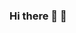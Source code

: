 ### Hi there 👋 🧌

<!--
**fuckwave/fuckwave** is a ✨ _special_ ✨ repository because its `README.md` (this file) appears on your GitHub profile.

Here are some ideas to get you started:

- 🔭 I’m currently working on Penis
- 🌱 I’m currently learning Anus
- 👯 I’m looking to collaborate on Balls
- 🤔 I’m looking for help with Suck
- 💬 Ask me about Vagina
- 📫 How to reach me: 
- 😄 Pronouns: ...
- ⚡ Fun fact: ...
-->
